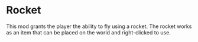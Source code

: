 # Rocket

This mod grants the player the ability to fly using a rocket. The rocket works
as an item that can be placed on the world and right-clicked to use.
